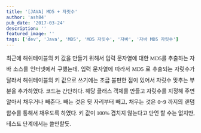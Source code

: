 ```yaml
---
title: '[JAVA] MD5 + 자릿수'
author: 'ash84'
pub_date: '2017-03-24'
description: ''
featured_image: ''
tags: ['dev', 'Java', 'MD5', 'MD5 자릿수', '자바', '자바 MD5 자릿수']
---
```



<div></div><div style="line-height: 2; "><div style="text-align: justify; line-height: 2; "><span style="font-size: 10pt; "><span style="font-family: Dotum; font-size: 11pt; ">최근에 해쉬테이블의 키 값을 만들기 위해서 입력 문자열에 대한 MD5를 추출하는 자바 소스를 인터넷에서 구했는데, 입력 문자열에 따라서 MD5 로 추출되는 자릿수가 달라서 해쉬테이블의 키 값으로 쓰기에는 조금 불편한 점이 있어서 자릿수 맞추는 부분을 추가하였다. 코드는 간단하다. 해당 클래스 객체를 만들고 자릿수를 지정해 주면 알아서 채우거나 빼준다. 빼는 것은 뒷 자리부터 빼고, 채우는 것은 0~9 까지의 랜덤함수를 통해서 채우도록 하였다. 키 값이 100% 겹치지 않는다고 단언 할 수는 없지만, 테스트 단계에서는 쓸만할듯. </span></span></div><div style="text-align: justify; line-height: 2; "><span style="font-size: 10pt; "><span style="font-family: Dotum; font-size: 11pt; ">  
</span></span></div><script src="https://gist.github.com/3202549.js"></script>

</div>


